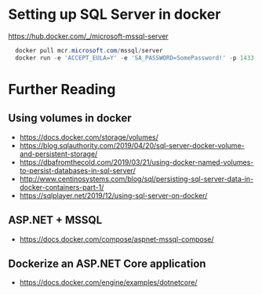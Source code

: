 # Setting up SQL Server in docker

<https://hub.docker.com/_/microsoft-mssql-server>

```powershell
  docker pull mcr.microsoft.com/mssql/server
  docker run -e 'ACCEPT_EULA=Y' -e 'SA_PASSWORD=SomePassword!' -p 1433:1433 -d mcr.microsoft.com/mssql/server
```

# Further Reading
## Using volumes in docker

* <https://docs.docker.com/storage/volumes/>
* <https://blog.sqlauthority.com/2019/04/20/sql-server-docker-volume-and-persistent-storage/>
* <https://dbafromthecold.com/2019/03/21/using-docker-named-volumes-to-persist-databases-in-sql-server/>
* <http://www.centinosystems.com/blog/sql/persisting-sql-server-data-in-docker-containers-part-1/>
* <https://sqlplayer.net/2019/12/using-sql-server-on-docker/>

## ASP.NET + MSSQL
* <https://docs.docker.com/compose/aspnet-mssql-compose/>

## Dockerize an ASP.NET Core application
* <https://docs.docker.com/engine/examples/dotnetcore/>
